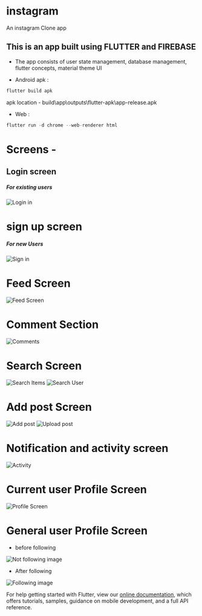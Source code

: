 # instagram

An instagram Clone app

## This is an app built using FLUTTER and FIREBASE

 - The app consists of user state management, database management, flutter concepts, material theme UI
 
 - Android apk : 
```dart
flutter build apk
```
apk location - build\app\outputs\flutter-apk\app-release.apk
 - Web : 
 ```dart
 flutter run -d chrome --web-renderer html 
 ```
 
# Screens -
## Login screen
##### For existing users
![Login in](https://drive.google.com/thumbnail?id=1lb8oEUfZIPqqHq0AJj3TaXq5_2PLByJW "login in")
# sign up screen

##### For new Users
![Sign in](https://drive.google.com/thumbnail?id=1hRSAbwMo1c2n3HgLciHh5xZtOtcuKELE "Sign in")

# Feed Screen
![Feed Screen](https://drive.google.com/thumbnail?id=1L3d2KdUUp-MixHRWuEiUsrUmFo9Fjdt0  "Feed Screen")

#  Comment Section
![Comments](https://drive.google.com/thumbnail?id=1rcxi_zqK75HTjYlbDsxoH2H3HznRyDN0 "Comment section") 

# Search Screen 

![Search Items](https://drive.google.com/thumbnail?id=1eTs6QzOBbzbqIc80amoUN_d_NE50DQcH  "Search screen")  ![Search User](https://drive.google.com/thumbnail?id=1zRR5aPXCjlZV3iPJZ2PrwBoPeJh-qfoh "Search user")

# Add post Screen
![Add post](https://drive.google.com/thumbnail?id=1bhn2y_W5d64HN09gwpplr5tVx9aqmkcY "Add post")  ![Upload post](https://drive.google.com/thumbnail?id=1PRqSNxCSC_ch6TvJoLhl1xxueZX5iZGp  "Upload post")

# Notification and activity screen
![Activity](https://drive.google.com/thumbnail?id=1qa8j4ofJKzWp5zUkObSg2Dd1l1_Dak6S  "Activity Screen")

# Current user Profile Screen
![Profile Screen](https://drive.google.com/thumbnail?id=11HRzLf-G7h2QTwOSOKsUbWGshIaDaV_i   "Profile Screen")

# General user Profile Screen 
- before following 

![Not following image](https://drive.google.com/thumbnail?id=1P29ajnYma34bK9j0WvbL-zHHSuRtI-u0  "Not following")
- After following

![Following image](https://drive.google.com/thumbnail?id=1_bchqdWDMVKwj-UJ8-4STmSbmtx6gTmn "Following ") 

For help getting started with Flutter, view our
[online documentation](https://flutter.dev/docs), which offers tutorials,
samples, guidance on mobile development, and a full API reference.

